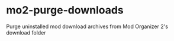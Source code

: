 # mo2-purge-downloads
Purge uninstalled mod download archives from Mod Organizer 2's download folder
